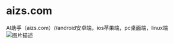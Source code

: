 # aizs.com
AI助手（aizs.com）//android安卓端，ios苹果端，pc桌面端，linux端
![图片描述](https://github.com/8lib/aizs.com/tree/main/static/img)